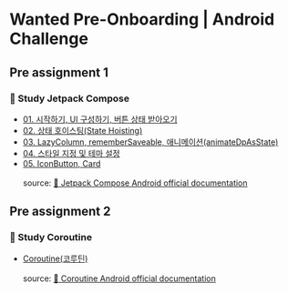 # Wanted Pre-Onboarding | Android Challenge
## Pre assignment 1
### 📝 Study Jetpack Compose 
- [01. 시작하기, UI 구성하기, 버튼 상태 받아오기](https://velog.io/@yesue/Android-Jetpack-Compose)
- [02. 상태 호이스팅(State Hoisting)](https://velog.io/@yesue/Android-Jetpack-Compose-%EC%83%81%ED%83%9C-%ED%98%B8%EC%9D%B4%EC%8A%A4%ED%8C%85State-Hoisting)
- [03. LazyColumn, rememberSaveable, 애니메이션(animateDpAsState)](https://velog.io/@yesue/Android-Jetpack-Compose-LazyColumn-rememberSaveable-%EC%95%A0%EB%8B%88%EB%A9%94%EC%9D%B4%EC%85%98animateDpAsState)
- [04. 스타일 지정 및 테마 설정](https://velog.io/@yesue/Android-Jetpack-Compose-%EC%8A%A4%ED%83%80%EC%9D%BC-%EC%A7%80%EC%A0%95-%EB%B0%8F-%ED%85%8C%EB%A7%88-%EC%84%A4%EC%A0%95)
- [05. IconButton, Card](https://velog.io/@yesue/Android-Jetpack-Compose-IconButton-Card)<br><br>
  source: [🤖 Jetpack Compose Android official documentation](https://developer.android.com/codelabs/jetpack-compose-basics?hl=ko#0)

## Pre assignment 2
### 📝 Study Coroutine
- [Coroutine(코루틴)](https://velog.io/@yesue/Android-Coroutine)<br><br>
source: [🤖 Coroutine Android official documentation](https://developer.android.com/codelabs/basic-android-kotlin-compose-coroutines-kotlin-playground?hl=ko#0)
